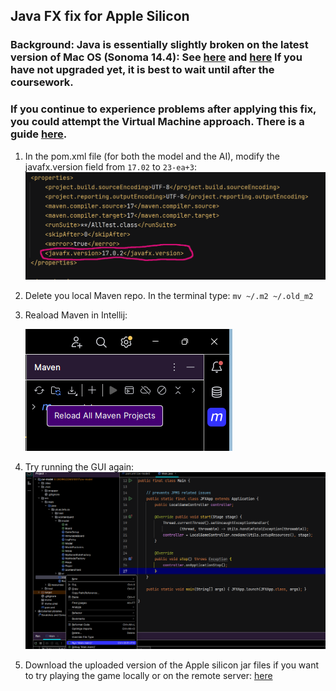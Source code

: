 ## Java FX fix for Apple Silicon

### Background: Java is essentially slightly broken on the latest version of Mac OS (Sonoma 14.4): See [here](https://bugs.java.com/bugdatabase/view_bug?bug_id=8327860) and [here](https://blogs.oracle.com/java/post/java-on-macos-14-4) If you have not upgraded yet, it is best to wait until after the coursework. 

### If you continue to experience problems after applying this fix, you could attempt the Virtual Machine approach. There is a guide [here](https://github.com/UoB-OOP/COMS10018-2025/blob/main/guides/applesiliconvmguide.md).

1. In the pom.xml file (for both the model and the AI), modify the javafx.version field from ```17.02``` to ```23-ea+3```:
![pom.xml exit](AppleSiliconJavaFXfix.png)

2. Delete you local Maven repo. In the terminal type: ```mv ~/.m2 ~/.old_m2```

3. Reaload Maven in Intellij:
  
   ![maven reload](mavenreload.png)

4. Try running the GUI again:
   ![run model](rungui.png)

5. Download the uploaded version of the Apple silicon jar files if you want to try playing the game locally or on the remote server: [here](https://github.com/UoB-OOP/COMS10018-2025/blob/main/summative/cw-model.md#apple)
